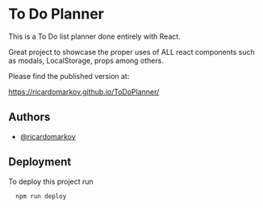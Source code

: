 # To Do Planner

This is a To Do list planner done entirely with React.

Great project to showcase the proper uses of ALL react components such as modals, LocalStorage, props among others.

Please find the published version at: 

https://ricardomarkov.github.io/ToDoPlanner/

## Authors

- [@ricardomarkov](https://www.github.com/ricardomarkov)

## Deployment

To deploy this project run

```bash
  npm run deploy
```

